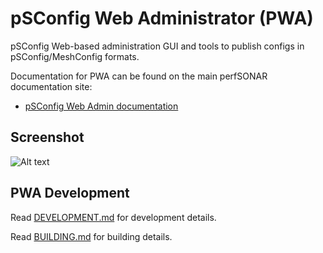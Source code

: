 # pSConfig Web Administrator (PWA)

pSConfig Web-based administration GUI and tools to publish configs in pSConfig/MeshConfig formats.

Documentation for PWA can be found on the main perfSONAR documentation site:

* [pSConfig Web Admin documentation](http://docs.perfsonar.net/pwa.html)

## Screenshot

![Alt text](docs/pwa.png "pwa screenshot")


## PWA Development

Read [DEVELOPMENT.md](docs/DEVELOPMENT.md) for development details.

Read [BUILDING.md](docs/BUILDING.md) for building details.
